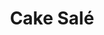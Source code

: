 ---
layout: recette
categories: [recettes]
hidden: true
lang: fr
sitemap: true
title: Cake Salé
type: sel
recettes:
  Base:
    ingredients: 
      - nom: farine T55
        qte: 200
        unite: gr
      - nom: levure chimique
        qte: 12
        unite: gr
      - nom: oeufs 
        qte: 4
        variable: true
      - nom: beurre
        qte: 60
        unite: gr
      - nom: huile neutre
        qte: 60
        unite: gr
      - nom: lait
        qte: 160
        unite: gr
      - nom: sel
        qte: 4
        unite: gr
      - nom: graines
        qte: 60
        unite: gr
      - nom: fromage rapé
        qte: 120
        unite: gr
    etapes:
      - label: Préparation
        details:
        - Faire fondre le beurre
        - Tamiser la farine, la levure et le sel dans un saladier
        - Incorporer les oeufs
        - Incorporer le beurre
        - Incorporer l'huile et le lait
        - Incorporer les graines et le fromage rapé
        - Beurrer et fariner un moule à cake
        - Verser la préparation dans le moule
      - label: Cuisson
        emoji: 🔥
        details:
        - Cuire 10 minutes à 160°C
        - Cuire 40 minutes à 140°C
        - Vérifier que le cake est cuit avec la pointe d'un couteau
notes:
  - "Garnitures: saumon brocolis, poivron chorizo, thon feta olives, ..."
---